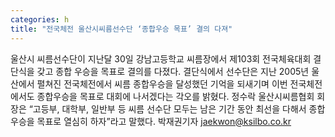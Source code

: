 ```yaml
---
categories: h
title: "전국체전 울산시씨름선수단 ‘종합우승 목표’ 결의 다져"
---
```

울산시 씨름선수단이 지난달 30일 강남고등학교 씨름장에서 제103회 전국체육대회 결단식을 갖고 종합 우승을 목표로 결의를 다졌다. 결단식에서 선수단은 지난 2005년 울산에서 펼쳐진 전국체전에서 씨름 종합우승을 달성했던 기억을 되새기며 이번 전국체전에서도 종합우승을 목표로 대회에 나서겠다는 각오를 밝혔다. 정수락 울산시씨름협회 회장은 “고등부, 대학부, 일반부 등 씨름 선수단 모두는 남은 기간 동안 최선을 다해서 종합 우승을 목표로 열심히 하자”라고 말했다. 박재권기자 jaekwon@ksilbo.co.kr